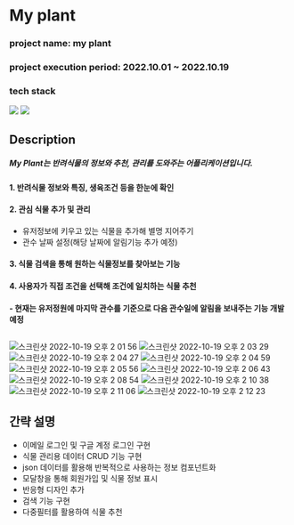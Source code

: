 # My plant

### project name: my plant

### project execution period: 2022.10.01 ~ 2022.10.19

### tech stack

<img src="https://img.shields.io/badge/React-61DAFB?style=flat-square&logo=React&logoColor=FFFFFF"/>
<img src="https://img.shields.io/badge/Firebase-FFCA28?style=flat-square&logo=Firebase&logoColor=FFFFFF"/>

## Description

##### My Plant는 반려식물의 정보와 추천, 관리를 도와주는 어플리케이션입니다.

#### 1. 반려식물 정보와 특징, 생육조건 등을 한눈에 확인

#### 2. 관심 식물 추가 및 관리

- 유저정보에 키우고 있는 식물을 추가해 별명 지어주기<br>
- 관수 날짜 설정(해당 날짜에 알림기능 추가 예정)

#### 3. 식물 검색을 통해 원하는 식물정보를 찾아보는 기능

#### 4. 사용자가 직접 조건을 선택해 조건에 일치하는 식물 추천

#### - 현재는 유저정원에 마지막 관수를 기준으로 다음 관수일에 알림을 보내주는 기능 개발예정

## 
![스크린샷 2022-10-19 오후 2 01 56](https://user-images.githubusercontent.com/98032384/196690099-765867b6-553b-41b4-a06b-94b0f4cc4d16.png)
![스크린샷 2022-10-19 오후 2 03 29](https://user-images.githubusercontent.com/98032384/196690144-1dfdd08d-8b1b-4a09-bd9a-7cb775f3a1b5.png)
![스크린샷 2022-10-19 오후 2 04 27](https://user-images.githubusercontent.com/98032384/196690156-19995530-3d41-4dd1-a972-0b2c83780598.png)
![스크린샷 2022-10-19 오후 2 04 59](https://user-images.githubusercontent.com/98032384/196690189-79231eb0-8f76-4c83-8193-df01211bb64d.png)
![스크린샷 2022-10-19 오후 2 05 56](https://user-images.githubusercontent.com/98032384/196690201-5cb3add7-cdf4-4290-9db5-c34ad7912fcb.png)
![스크린샷 2022-10-19 오후 2 06 43](https://user-images.githubusercontent.com/98032384/196690221-07966d2e-1d36-4ea2-9bd6-273ed1d4ee46.png)
![스크린샷 2022-10-19 오후 2 08 54](https://user-images.githubusercontent.com/98032384/196690235-d8935d59-53df-4373-b7bd-e73925a18241.png)
![스크린샷 2022-10-19 오후 2 10 38](https://user-images.githubusercontent.com/98032384/196690268-92f09fa1-5e7f-4b06-b740-1ac9a04ad5b2.png)
![스크린샷 2022-10-19 오후 2 11 06](https://user-images.githubusercontent.com/98032384/196690285-54866715-5846-4761-be82-92f408138adf.png)
![스크린샷 2022-10-19 오후 2 12 23](https://user-images.githubusercontent.com/98032384/196690308-0d1f9453-5ee4-46a9-b406-2e296c760524.png)


## 간략 설명

- 이메일 로그인 및 구글 계정 로그인 구현<br>
- 식물 관리용 데이터 CRUD 기능 구현<br>
- json 데이터를 활용해 반복적으로 사용하는 정보 컴포넌트화<br>
- 모달창을 통해 회원가입 및 식물 정보 표시<br>
- 반응형 디자인 추가<br>
- 검색 기능 구현<br>
- 다중필터를 활용하여 식물 추천
